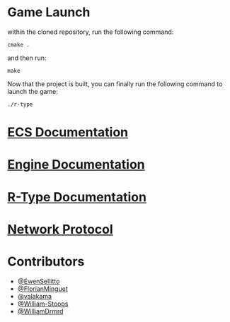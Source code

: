 # Game Launch
within the cloned repository, run the following command:
```
cmake .
```
and then run:
```
make
```
Now that the project is built, you can finally run the following command to launch the game:
```
./r-type
```

# [ECS Documentation](./docs/ECS.md)
# [Engine Documentation](./docs/Engine.md)
# [R-Type Documentation](./docs/R-Type.md)

# [Network Protocol](./docs/NetworkProtocol.md)

# Contributors

- [@EwenSellitto](https://github.com/EwenSellitto)
- [@FlorianMinguet](https://github.com/FlorianMinguet)
- [@valakama](https://github.com/valakama)
- [@William-Stoops](https://github.com/William-Stoops)
- [@WilliamDrmrd](https://github.com/WilliamDrmrd)

